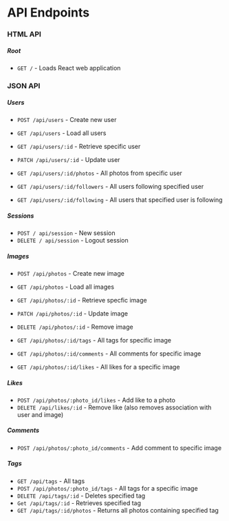 # API Endpoints
### HTML API
##### Root
  * `GET /` - Loads React web application

### JSON API
##### Users
  * `POST /api/users` - Create new user
  * `GET /api/users` - Load all users
  * `GET /api/users/:id` - Retrieve specific user
  * `PATCH /api/users/:id` - Update user


  * `GET /api/users/:id/photos` - All photos from specific user
  * `GET /api/users/:id/followers` - All users following specified user
  * `GET /api/users/:id/following` - All users that specified user is following

##### Sessions
  * `POST / api/session` - New session
  * `DELETE / api/session` - Logout session

##### Images
  * `POST /api/photos` - Create new image
  * `GET /api/photos` - Load all images
  * `GET /api/photos/:id` - Retrieve specfic image
  * `PATCH /api/photos/:id` - Update image
  * `DELETE /api/photos/:id` - Remove image


  * `GET /api/photos/:id/tags` - All tags for specific image
  * `GET /api/photos/:id/comments` - All comments for specific image
  * `GET /api/photos/:id/likes` - All likes for a specific image

##### Likes
  * `POST /api/photos/:photo_id/likes` - Add like to a photo
  * `DELETE /api/likes/:id` - Remove like (also removes association with user and image)

##### Comments
  * `POST /api/photos/:photo_id/comments` - Add comment to specific image

##### Tags
  * `GET /api/tags` - All tags
  * `POST /api/photos/:photo_id/tags` - All tags for a specific image
  * `DELETE /api/tags/:id` - Deletes specified tag
  * `Get /api/tags/:id` - Retrieves specified tag
  * `GET /api/tags/:id/photos` - Returns all photos containing specified tag
